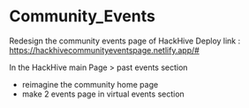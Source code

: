 ﻿# Community_Events
Redesign the community events page of HackHive
Deploy link : https://hackhivecommunityeventspage.netlify.app/#

In the HackHive main Page > past events section
- reimagine the community home page
- make 2 events page in virtual events section
